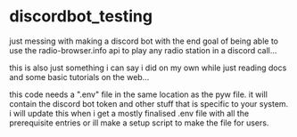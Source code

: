 # discordbot_testing
just messing with making a discord bot with the end goal of being able to use the radio-browser.info api to play any radio station in a discord call...


this is also just something i can say i did on my own while just reading docs and some basic tutorials on the web...


this code needs a ".env" file in the same location as the pyw file. it will contain the discord bot token and other stuff that is specific to your system. i will update this when i get a mostly finalised .env file with all the prerequisite entries or ill make a setup script to make the file for users. 
